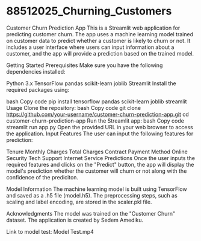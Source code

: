 # 88512025_Churning_Customers
Customer Churn Prediction App
This is a Streamlit web application for predicting customer churn. The app uses a machine learning model trained on customer data to predict whether a customer is likely to churn or not. It includes a user interface where users can input information about a customer, and the app will provide a prediction based on the trained model.

Getting Started
Prerequisites
Make sure you have the following dependencies installed:

Python 3.x
TensorFlow
pandas
scikit-learn
joblib
Streamlit
Install the required packages using:

bash
Copy code
pip install tensorflow pandas scikit-learn joblib streamlit
Usage
Clone the repository:
bash
Copy code
git clone https://github.com/your-username/customer-churn-prediction-app.git
cd customer-churn-prediction-app
Run the Streamlit app:
bash
Copy code
streamlit run app.py
Open the provided URL in your web browser to access the application.
Input Features
The user can input the following features for prediction:

Tenure
Monthly Charges
Total Charges
Contract
Payment Method
Online Security
Tech Support
Internet Service
Predictions
Once the user inputs the required features and clicks on the "Predict" button, the app will display the model's prediction whether the customer will churn or not along with the confidence of the prediciton.

Model Information
The machine learning model is built using TensorFlow and saved as a .h5 file (model.h5). The preprocessing steps, such as scaling and label encoding, are stored in the scaler.pkl file.

Acknowledgments
The model was trained on the "Customer Churn" dataset.
The application is created by Sedem Amediku.

Link to model test: Model Test.mp4
